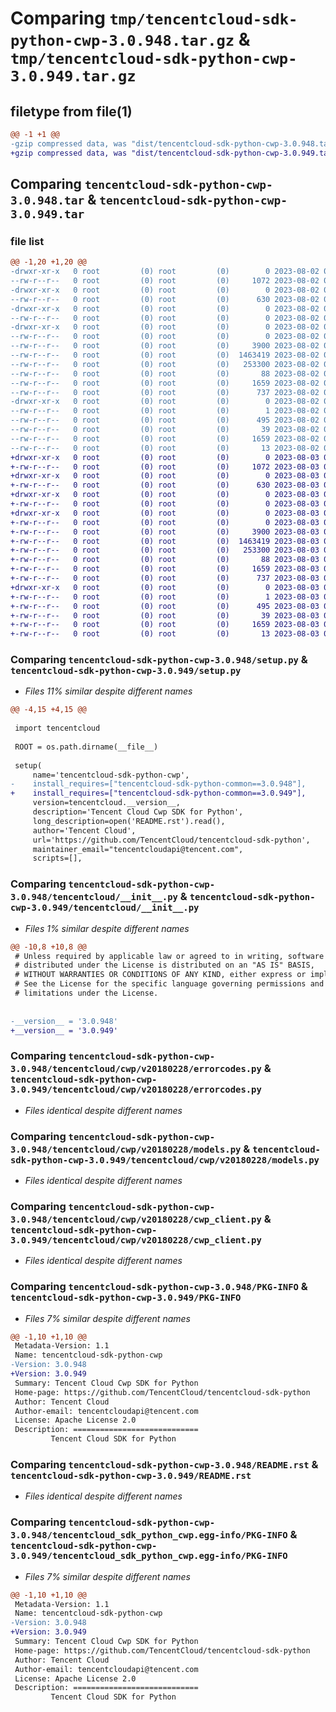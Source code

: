 # Comparing `tmp/tencentcloud-sdk-python-cwp-3.0.948.tar.gz` & `tmp/tencentcloud-sdk-python-cwp-3.0.949.tar.gz`

## filetype from file(1)

```diff
@@ -1 +1 @@
-gzip compressed data, was "dist/tencentcloud-sdk-python-cwp-3.0.948.tar", last modified: Wed Aug  2 00:27:35 2023, max compression
+gzip compressed data, was "dist/tencentcloud-sdk-python-cwp-3.0.949.tar", last modified: Thu Aug  3 00:24:00 2023, max compression
```

## Comparing `tencentcloud-sdk-python-cwp-3.0.948.tar` & `tencentcloud-sdk-python-cwp-3.0.949.tar`

### file list

```diff
@@ -1,20 +1,20 @@
-drwxr-xr-x   0 root         (0) root         (0)        0 2023-08-02 00:27:35.000000 tencentcloud-sdk-python-cwp-3.0.948/
--rw-r--r--   0 root         (0) root         (0)     1072 2023-08-02 00:27:35.000000 tencentcloud-sdk-python-cwp-3.0.948/setup.py
-drwxr-xr-x   0 root         (0) root         (0)        0 2023-08-02 00:27:35.000000 tencentcloud-sdk-python-cwp-3.0.948/tencentcloud/
--rw-r--r--   0 root         (0) root         (0)      630 2023-08-02 00:27:35.000000 tencentcloud-sdk-python-cwp-3.0.948/tencentcloud/__init__.py
-drwxr-xr-x   0 root         (0) root         (0)        0 2023-08-02 00:27:35.000000 tencentcloud-sdk-python-cwp-3.0.948/tencentcloud/cwp/
--rw-r--r--   0 root         (0) root         (0)        0 2023-08-02 00:27:35.000000 tencentcloud-sdk-python-cwp-3.0.948/tencentcloud/cwp/__init__.py
-drwxr-xr-x   0 root         (0) root         (0)        0 2023-08-02 00:27:35.000000 tencentcloud-sdk-python-cwp-3.0.948/tencentcloud/cwp/v20180228/
--rw-r--r--   0 root         (0) root         (0)        0 2023-08-02 00:27:35.000000 tencentcloud-sdk-python-cwp-3.0.948/tencentcloud/cwp/v20180228/__init__.py
--rw-r--r--   0 root         (0) root         (0)     3900 2023-08-02 00:27:35.000000 tencentcloud-sdk-python-cwp-3.0.948/tencentcloud/cwp/v20180228/errorcodes.py
--rw-r--r--   0 root         (0) root         (0)  1463419 2023-08-02 00:27:35.000000 tencentcloud-sdk-python-cwp-3.0.948/tencentcloud/cwp/v20180228/models.py
--rw-r--r--   0 root         (0) root         (0)   253300 2023-08-02 00:27:35.000000 tencentcloud-sdk-python-cwp-3.0.948/tencentcloud/cwp/v20180228/cwp_client.py
--rw-r--r--   0 root         (0) root         (0)       88 2023-08-02 00:27:35.000000 tencentcloud-sdk-python-cwp-3.0.948/setup.cfg
--rw-r--r--   0 root         (0) root         (0)     1659 2023-08-02 00:27:35.000000 tencentcloud-sdk-python-cwp-3.0.948/PKG-INFO
--rw-r--r--   0 root         (0) root         (0)      737 2023-08-02 00:27:35.000000 tencentcloud-sdk-python-cwp-3.0.948/README.rst
-drwxr-xr-x   0 root         (0) root         (0)        0 2023-08-02 00:27:35.000000 tencentcloud-sdk-python-cwp-3.0.948/tencentcloud_sdk_python_cwp.egg-info/
--rw-r--r--   0 root         (0) root         (0)        1 2023-08-02 00:27:35.000000 tencentcloud-sdk-python-cwp-3.0.948/tencentcloud_sdk_python_cwp.egg-info/dependency_links.txt
--rw-r--r--   0 root         (0) root         (0)      495 2023-08-02 00:27:35.000000 tencentcloud-sdk-python-cwp-3.0.948/tencentcloud_sdk_python_cwp.egg-info/SOURCES.txt
--rw-r--r--   0 root         (0) root         (0)       39 2023-08-02 00:27:35.000000 tencentcloud-sdk-python-cwp-3.0.948/tencentcloud_sdk_python_cwp.egg-info/requires.txt
--rw-r--r--   0 root         (0) root         (0)     1659 2023-08-02 00:27:35.000000 tencentcloud-sdk-python-cwp-3.0.948/tencentcloud_sdk_python_cwp.egg-info/PKG-INFO
--rw-r--r--   0 root         (0) root         (0)       13 2023-08-02 00:27:35.000000 tencentcloud-sdk-python-cwp-3.0.948/tencentcloud_sdk_python_cwp.egg-info/top_level.txt
+drwxr-xr-x   0 root         (0) root         (0)        0 2023-08-03 00:24:00.000000 tencentcloud-sdk-python-cwp-3.0.949/
+-rw-r--r--   0 root         (0) root         (0)     1072 2023-08-03 00:24:00.000000 tencentcloud-sdk-python-cwp-3.0.949/setup.py
+drwxr-xr-x   0 root         (0) root         (0)        0 2023-08-03 00:24:00.000000 tencentcloud-sdk-python-cwp-3.0.949/tencentcloud/
+-rw-r--r--   0 root         (0) root         (0)      630 2023-08-03 00:24:00.000000 tencentcloud-sdk-python-cwp-3.0.949/tencentcloud/__init__.py
+drwxr-xr-x   0 root         (0) root         (0)        0 2023-08-03 00:24:00.000000 tencentcloud-sdk-python-cwp-3.0.949/tencentcloud/cwp/
+-rw-r--r--   0 root         (0) root         (0)        0 2023-08-03 00:24:00.000000 tencentcloud-sdk-python-cwp-3.0.949/tencentcloud/cwp/__init__.py
+drwxr-xr-x   0 root         (0) root         (0)        0 2023-08-03 00:24:00.000000 tencentcloud-sdk-python-cwp-3.0.949/tencentcloud/cwp/v20180228/
+-rw-r--r--   0 root         (0) root         (0)        0 2023-08-03 00:24:00.000000 tencentcloud-sdk-python-cwp-3.0.949/tencentcloud/cwp/v20180228/__init__.py
+-rw-r--r--   0 root         (0) root         (0)     3900 2023-08-03 00:24:00.000000 tencentcloud-sdk-python-cwp-3.0.949/tencentcloud/cwp/v20180228/errorcodes.py
+-rw-r--r--   0 root         (0) root         (0)  1463419 2023-08-03 00:24:00.000000 tencentcloud-sdk-python-cwp-3.0.949/tencentcloud/cwp/v20180228/models.py
+-rw-r--r--   0 root         (0) root         (0)   253300 2023-08-03 00:24:00.000000 tencentcloud-sdk-python-cwp-3.0.949/tencentcloud/cwp/v20180228/cwp_client.py
+-rw-r--r--   0 root         (0) root         (0)       88 2023-08-03 00:24:00.000000 tencentcloud-sdk-python-cwp-3.0.949/setup.cfg
+-rw-r--r--   0 root         (0) root         (0)     1659 2023-08-03 00:24:00.000000 tencentcloud-sdk-python-cwp-3.0.949/PKG-INFO
+-rw-r--r--   0 root         (0) root         (0)      737 2023-08-03 00:24:00.000000 tencentcloud-sdk-python-cwp-3.0.949/README.rst
+drwxr-xr-x   0 root         (0) root         (0)        0 2023-08-03 00:24:00.000000 tencentcloud-sdk-python-cwp-3.0.949/tencentcloud_sdk_python_cwp.egg-info/
+-rw-r--r--   0 root         (0) root         (0)        1 2023-08-03 00:24:00.000000 tencentcloud-sdk-python-cwp-3.0.949/tencentcloud_sdk_python_cwp.egg-info/dependency_links.txt
+-rw-r--r--   0 root         (0) root         (0)      495 2023-08-03 00:24:00.000000 tencentcloud-sdk-python-cwp-3.0.949/tencentcloud_sdk_python_cwp.egg-info/SOURCES.txt
+-rw-r--r--   0 root         (0) root         (0)       39 2023-08-03 00:24:00.000000 tencentcloud-sdk-python-cwp-3.0.949/tencentcloud_sdk_python_cwp.egg-info/requires.txt
+-rw-r--r--   0 root         (0) root         (0)     1659 2023-08-03 00:24:00.000000 tencentcloud-sdk-python-cwp-3.0.949/tencentcloud_sdk_python_cwp.egg-info/PKG-INFO
+-rw-r--r--   0 root         (0) root         (0)       13 2023-08-03 00:24:00.000000 tencentcloud-sdk-python-cwp-3.0.949/tencentcloud_sdk_python_cwp.egg-info/top_level.txt
```

### Comparing `tencentcloud-sdk-python-cwp-3.0.948/setup.py` & `tencentcloud-sdk-python-cwp-3.0.949/setup.py`

 * *Files 11% similar despite different names*

```diff
@@ -4,15 +4,15 @@
 
 import tencentcloud
 
 ROOT = os.path.dirname(__file__)
 
 setup(
     name='tencentcloud-sdk-python-cwp',
-    install_requires=["tencentcloud-sdk-python-common==3.0.948"],
+    install_requires=["tencentcloud-sdk-python-common==3.0.949"],
     version=tencentcloud.__version__,
     description='Tencent Cloud Cwp SDK for Python',
     long_description=open('README.rst').read(),
     author='Tencent Cloud',
     url='https://github.com/TencentCloud/tencentcloud-sdk-python',
     maintainer_email="tencentcloudapi@tencent.com",
     scripts=[],
```

### Comparing `tencentcloud-sdk-python-cwp-3.0.948/tencentcloud/__init__.py` & `tencentcloud-sdk-python-cwp-3.0.949/tencentcloud/__init__.py`

 * *Files 1% similar despite different names*

```diff
@@ -10,8 +10,8 @@
 # Unless required by applicable law or agreed to in writing, software
 # distributed under the License is distributed on an "AS IS" BASIS,
 # WITHOUT WARRANTIES OR CONDITIONS OF ANY KIND, either express or implied.
 # See the License for the specific language governing permissions and
 # limitations under the License.
 
 
-__version__ = '3.0.948'
+__version__ = '3.0.949'
```

### Comparing `tencentcloud-sdk-python-cwp-3.0.948/tencentcloud/cwp/v20180228/errorcodes.py` & `tencentcloud-sdk-python-cwp-3.0.949/tencentcloud/cwp/v20180228/errorcodes.py`

 * *Files identical despite different names*

### Comparing `tencentcloud-sdk-python-cwp-3.0.948/tencentcloud/cwp/v20180228/models.py` & `tencentcloud-sdk-python-cwp-3.0.949/tencentcloud/cwp/v20180228/models.py`

 * *Files identical despite different names*

### Comparing `tencentcloud-sdk-python-cwp-3.0.948/tencentcloud/cwp/v20180228/cwp_client.py` & `tencentcloud-sdk-python-cwp-3.0.949/tencentcloud/cwp/v20180228/cwp_client.py`

 * *Files identical despite different names*

### Comparing `tencentcloud-sdk-python-cwp-3.0.948/PKG-INFO` & `tencentcloud-sdk-python-cwp-3.0.949/PKG-INFO`

 * *Files 7% similar despite different names*

```diff
@@ -1,10 +1,10 @@
 Metadata-Version: 1.1
 Name: tencentcloud-sdk-python-cwp
-Version: 3.0.948
+Version: 3.0.949
 Summary: Tencent Cloud Cwp SDK for Python
 Home-page: https://github.com/TencentCloud/tencentcloud-sdk-python
 Author: Tencent Cloud
 Author-email: tencentcloudapi@tencent.com
 License: Apache License 2.0
 Description: ============================
         Tencent Cloud SDK for Python
```

### Comparing `tencentcloud-sdk-python-cwp-3.0.948/README.rst` & `tencentcloud-sdk-python-cwp-3.0.949/README.rst`

 * *Files identical despite different names*

### Comparing `tencentcloud-sdk-python-cwp-3.0.948/tencentcloud_sdk_python_cwp.egg-info/PKG-INFO` & `tencentcloud-sdk-python-cwp-3.0.949/tencentcloud_sdk_python_cwp.egg-info/PKG-INFO`

 * *Files 7% similar despite different names*

```diff
@@ -1,10 +1,10 @@
 Metadata-Version: 1.1
 Name: tencentcloud-sdk-python-cwp
-Version: 3.0.948
+Version: 3.0.949
 Summary: Tencent Cloud Cwp SDK for Python
 Home-page: https://github.com/TencentCloud/tencentcloud-sdk-python
 Author: Tencent Cloud
 Author-email: tencentcloudapi@tencent.com
 License: Apache License 2.0
 Description: ============================
         Tencent Cloud SDK for Python
```

